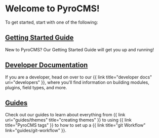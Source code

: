 # Welcome to PyroCMS!

To get started, start with one of the following:

<h2><a href="getting-started">Getting Started Guide</a></h2>

New to PyroCMS? Our Getting Started Guide will get you up and running!

<h2><a href="getting-started">Developer Documentation</a></h2>

If you are a developer, head on over to our {{ link title="developer docs" uri="developers" }}, where you'll find information on building modules, plugins, field types, and more.

<h2><a href="guides">Guides</a></h2>

Check out our guides to learn about everything from {{ link uri="guides/themes" title="creating themes" }} to using {{ link title="PyroCMS tags" }} to how to set up a {{ link title="git Workflow" link="guides/git-workflow" }}.